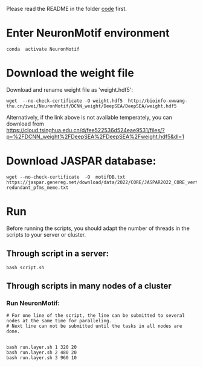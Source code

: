 
Please read the README in the folder [code](https://github.com/wzthu/NeuronMotif/tree/master/nm/code) first.

# Enter NeuronMotif environment

```
conda  activate NeuronMotif
```

# Download the weight file

Download and rename weight file as 'weight.hdf5':

```
wget  --no-check-certificate -O weight.hdf5  http://bioinfo-xwwang-thu.cn/zwei/NeuronMotif/DCNN_weight/DeepSEA/DeepSEA/weight.hdf5
```

Alternatively, if the link above is not available temperately, you can download from https://cloud.tsinghua.edu.cn/d/fee522536d524eae9531/files/?p=%2FDCNN_weight%2FDeepSEA%2FDeepSEA%2Fweight.hdf5&dl=1



# Download JASPAR database:

```
wget --no-check-certificate  -O  motifDB.txt  https://jaspar.genereg.net/download/data/2022/CORE/JASPAR2022_CORE_vertebrates_non-redundant_pfms_meme.txt
```


# Run

Before running the scripts, you should adapt the number of threads in the scripts to your server or cluster.

## Through script in a server:


```
bash script.sh
```

## Through scripts in many nodes of a cluster

### Run NeuronMotif:

```
# For one line of the script, the line can be submitted to several nodes at the same time for paralleling.
# Next line can not be submitted until the tasks in all nodes are done.


bash run.layer.sh 1 320 20
bash run.layer.sh 2 480 20
bash run.layer.sh 3 960 10
```
